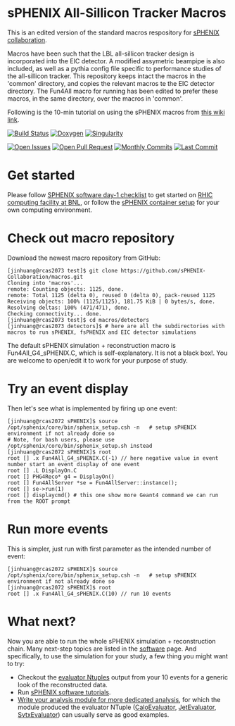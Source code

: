 
# sPHENIX All-Sillicon Tracker Macros

This is an edited version of the standard macros respository for [sPHENIX collaboration](https://www.sphenix.bnl.gov/).

Macros have been such that the LBL all-sillicon tracker design is incorporated into the EIC detector. A modified assymetric beampipe is also included, as well as a pythia config file specific to performance studies of the all-sillicon tracker. This repository keeps intact the macros in the 'common' directory, and copies the relevant macros te the EIC detector directory. The Fun4All macro for running has been edited to prefer these macros, in the same directory, over the macros in 'common'.

Following is the 10-min tutorial on using the sPHENIX macros from [this wiki link](https://,iki.bnl.gov/sPHENIX/index.php/Tutorial/sPHENIX_simulation).

[![Build Status](https://web.sdcc.bnl.gov/jenkins-sphenix/buildStatus/icon?job=sPHENIX/sPHENIX_CoreSoftware_MasterBranch)](https://web.sdcc.bnl.gov/jenkins-sphenix/job/sPHENIX/job/sPHENIX_CoreSoftware_MasterBranch/)
[![Doxygen](https://img.shields.io/badge/code%20reference-Doxygen-green.svg)](https://www.phenix.bnl.gov/WWW/sPHENIX/doxygen/html/)
[![Singularity](https://img.shields.io/badge/container-Singularity%20via%20CVMFS-green.svg)](https://github.com/sPHENIX-Collaboration/Singularity)

[![Open Issues](https://img.shields.io/github/issues/sPHENIX-Collaboration/macros.svg)](https://github.com/sPHENIX-Collaboration/macros/issues)
[![Open Pull Request](https://img.shields.io/github/issues-pr/sPHENIX-Collaboration/macros.svg)](https://github.com/sPHENIX-Collaboration/macros/pulls)
[![Monthly Commits](https://img.shields.io/github/commit-activity/m/sPHENIX-Collaboration/macros.svg)](https://github.com/sPHENIX-Collaboration/macros/commits/master)
[![Last Commit](https://img.shields.io/github/last-commit/sPHENIX-Collaboration/macros.svg)](https://github.com/sPHENIX-Collaboration/macros/commits/master)

# Get started

Please follow [SPHENIX software day-1 checklist](https://wiki.bnl.gov/sPHENIX/index.php/SPHENIX_software_day-1_checklist) to get started on [RHIC computing facility at BNL](https://www.racf.bnl.gov/), or follow the [sPHENIX container setup](https://github.com/sPHENIX-Collaboration/Singularity) for your own computing environment.

# Check out macro repository

Download the newest macro repository from GitHub:

```
[jinhuang@rcas2073 test]$ git clone https://github.com/sPHENIX-Collaboration/macros.git
Cloning into 'macros'...
remote: Counting objects: 1125, done.
remote: Total 1125 (delta 0), reused 0 (delta 0), pack-reused 1125
Receiving objects: 100% (1125/1125), 181.75 KiB | 0 bytes/s, done.
Resolving deltas: 100% (471/471), done.
Checking connectivity... done.
[jinhuang@rcas2073 test]$ cd macros/detectors
[jinhuang@rcas2073 detectors]$ # here are all the subdirectories with macros to run sPHENIX, fsPHENIX and EIC detector simulations
```

The default sPHENIX simulation + reconstruction macro is Fun4All_G4_sPHENIX.C, which is self-explanatory. It is not a black box!. You are welcome to open/edit it to work for your purpose of study.

# Try an event display

Then let's see what is implemented by firing up one event:
```
[jinhuang@rcas2072 sPHENIX]$ source /opt/sphenix/core/bin/sphenix_setup.csh -n   # setup sPHENIX environment if not already done so
# Note, for bash users, please use /opt/sphenix/core/bin/sphenix_setup.sh instead
[jinhuang@rcas2072 sPHENIX]$ root
root [] .x Fun4All_G4_sPHENIX.C(-1) // here negative value in event number start an event display of one event
root [] .L DisplayOn.C 
root [] PHG4Reco* g4 = DisplayOn()
root [] Fun4AllServer *se = Fun4AllServer::instance();
root [] se->run(1)
root [] displaycmd() # this one show more Geant4 command we can run from the ROOT prompt
```


# Run more events

This is simpler, just run with first parameter as the intended number of event:
```
[jinhuang@rcas2072 sPHENIX]$ source /opt/sphenix/core/bin/sphenix_setup.csh -n   # setup sPHENIX environment if not already done so
[jinhuang@rcas2072 sPHENIX]$ root
root [] .x Fun4All_G4_sPHENIX.C(10) // run 10 events
```

# What next?

Now you are able to run the whole sPHENIX simulation + reconstruction chain. Many next-step topics are listed in the [software](https://wiki.bnl.gov/sPHENIX/index.php/Software) page. And specifically, to use the simulation for your study, a few thing you might want to try:

* Checkout the [evaluator Ntuples](https://wiki.bnl.gov/sPHENIX/index.php/Tracking) output from your 10 events for a generic look of the reconstructed data.
* Run [sPHENIX software tutorials](https://github.com/sPHENIX-Collaboration/tutorials).
* [Write your analysis module for more dedicated analysis](https://wiki.bnl.gov/sPHENIX/index.php/Example_of_using_DST_nodes), for which the module produced the evaluator NTuple ([CaloEvaluator](https://sphenix-collaboration.github.io/doxygen/dd/d59/classCaloEvaluator.html), [JetEvaluator](https://sphenix-collaboration.github.io/doxygen/dd/d59/classCaloEvaluator.html), [SvtxEvaluator](https://sphenix-collaboration.github.io/doxygen/d6/d11/classSvtxEvaluator.html)) can usually serve as good examples.
